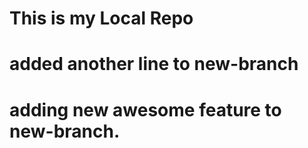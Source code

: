 # This is my Local Repo 
# added another line to new-branch
# adding new awesome feature to new-branch.
